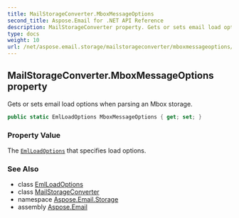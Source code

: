 ```yaml
---
title: MailStorageConverter.MboxMessageOptions
second_title: Aspose.Email for .NET API Reference
description: MailStorageConverter property. Gets or sets email load options when parsing an Mbox storage
type: docs
weight: 10
url: /net/aspose.email.storage/mailstorageconverter/mboxmessageoptions/
---
```

## MailStorageConverter.MboxMessageOptions property

Gets or sets email load options when parsing an Mbox storage.

```csharp
public static EmlLoadOptions MboxMessageOptions { get; set; }
```

### Property Value

The [`EmlLoadOptions`](../../../aspose.email/emlloadoptions/) that specifies load options.

### See Also

* class [EmlLoadOptions](../../../aspose.email/emlloadoptions/)
* class [MailStorageConverter](../)
* namespace [Aspose.Email.Storage](../../mailstorageconverter/)
* assembly [Aspose.Email](../../../)


